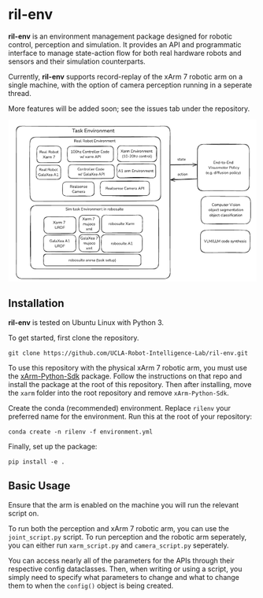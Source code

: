 # ril-env
**ril-env** is an environment management package designed for robotic control, perception and simulation. It provides an API and programmatic interface to manage state-action flow for both real hardware robots and sensors and their simulation counterparts.

Currently, **ril-env** supports record-replay of the xArm 7 robotic arm on a single machine, with the option of camera perception running in a seperate thread.

More features will be added soon; see the issues tab under the repository.

![System Design](system_design.png)

## Installation
**ril-env** is tested on Ubuntu Linux with Python 3.

To get started, first clone the repository.
```
git clone https://github.com/UCLA-Robot-Intelligence-Lab/ril-env.git
```
To use this repository with the physical xArm 7 robotic arm, you must use the
[xArm-Python-Sdk](https://github.com/xArm-Developer/xArm-Python-SDK)
package. Follow the instructions on that repo and install the package
at the root of this repository. Then after installing, move the `xarm` folder into the
root repository and remove `xArm-Python-Sdk`.

Create the conda (recommended) environment. Replace `rilenv` your preferred name for the environment. Run this at the root of your repository:
```
conda create -n rilenv -f environment.yml
```
Finally, set up the package:
```
pip install -e .
```
## Basic Usage

Ensure that the arm is enabled on the machine you will run the relevant script on.

To run both the perception and xArm 7 robotic arm, you can use the `joint_script.py` script. 
To run perception and the robotic arm seperately, you can either run `xarm_script.py` and `camera_script.py` seperately.

You can access nearly all of the parameters for the APIs through their respective config dataclasses. Then, when writing or using a script, you simply need to specify what parameters to change and what to change them to when the `config()` object is being created. 

